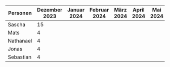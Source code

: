 | Personen    | Dezember 2023 | Januar 2024 | Februar 2024 | März 2024 | April 2024 | Mai 2024 | Juni 2024 |
|-------------|---------------|-------------|--------------|-----------|------------|----------|-----------|
| Sascha      |15             |             |              |           |            |          |           |
| Mats        | 4              |             |              |           |            |          |           |
| Nathanael   | 4              |             |              |           |            |          |           |
| Jonas       | 4              |             |              |           |            |          |           |  
| Sebastian   | 4              |             |              |           |            |          |           |      


